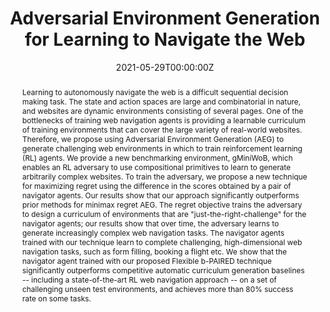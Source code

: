 ---
title: "Adversarial Environment Generation for Learning to Navigate the Web"
authors:
- I. Gur
- admin
- K. Malta
- M. Tiwari
- H. Lee
- A. Faust
date: "2021-05-29T00:00:00Z"
doi: ""

author_notes:
- ""
- ""
- ""
- ""
- ""
- ""

# Schedule page publish date (NOT publication's date).
publishDate: "2021-05-30T00:00:00Z"

# Publication type.
# Legend: 0 = Uncategorized; 1 = Conference paper; 2 = Journal article;
# 3 = Preprint / Working Paper; 4 = Report; 5 = Book; 6 = Book section;
# 7 = Thesis; 8 = Patent
publication_types: ["3"]

# Publication name and optional abbreviated publication name.
publication: In *Neural Information Processing Systems (NeurIPS) (submitted)* 
publication_short: In *Neural Information Processing Systems (NeurIPS) (submitted)* 

abstract: Learning to autonomously navigate the web is a difficult sequential decision making task. The state and action spaces are large and combinatorial in nature, and websites are dynamic environments consisting of several pages. One of the bottlenecks of training web navigation agents is providing a learnable curriculum of training environments that can cover the large variety of real-world websites. Therefore, we propose using Adversarial Environment Generation (AEG) to generate challenging web environments in which to train reinforcement learning (RL) agents. We provide a new benchmarking environment, gMiniWoB, which enables an RL adversary to use compositional primitives to learn to generate arbitrarily complex websites. To train the adversary, we propose a new technique for maximizing regret using the difference in the scores obtained by a pair of navigator agents. Our results show that our approach significantly outperforms prior methods for minimax regret AEG. The regret objective trains the adversary to design a curriculum of environments that are "just-the-right-challenge" for the navigator agents; our results show that over time, the adversary learns to generate increasingly complex web navigation tasks. The navigator agents trained with our technique learn to complete challenging, high-dimensional web navigation tasks, such as form filling, booking a flight etc. We show that the navigator agent trained with our proposed Flexible b-PAIRED technique significantly outperforms competitive automatic curriculum generation baselines -- including a state-of-the-art RL web navigation approach -- on a set of challenging unseen test environments, and achieves more than 80% success rate on some tasks.

# Summary. An optional shortened abstract.
summary: We analyze and improve upon PAIRED in the case of learning to generate challenging compositional tasks. We apply our improved algorithm to generating a curriculum of novel websites, in order to train RL agents that can navigate web pages.

tags:
- Complexity
- Multi-Agent
- Generalization
- Reinforcement Learning
- Deep Learning
featured: false

links:
url_pdf: https://arxiv.org/abs/2103.019917
url_code: ''
url_dataset: ''
url_poster: ''
url_project: ''
url_slides: ''
url_source: ''
url_video: ''

# Featured image
# To use, add an image named `featured.jpg/png` to your page's folder. 
image:
  caption: ''
  focal_point: Center
  preview_only: false

# Associated Projects (optional).
#   Associate this publication with one or more of your projects.
#   Simply enter your project's folder or file name without extension.
#   E.g. `internal-project` references `content/project/internal-project/index.md`.
#   Otherwise, set `projects: []`.
projects: []

# Slides (optional).
#   Associate this publication with Markdown slides.
#   Simply enter your slide deck's filename without extension.
#   E.g. `slides: "example"` references `content/slides/example/index.md`.
#   Otherwise, set `slides: ""`.
slides: ""
---